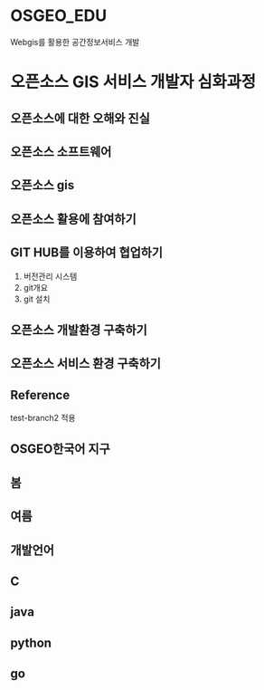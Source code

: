 # OSGEO_EDU
Webgis를 활용한 공간정보서비스 개발

# 오픈소스 GIS 서비스 개발자 심화과정
## 오픈소스에 대한 오해와 진실

## 오픈소스 소프트웨어

## 오픈소스 gis


## 오픈소스 활용에 참여하기

## GIT HUB를 이용하여 협업하기
1. 버전관리 시스템
2. git개요
3. git 설치

## 오픈소스 개발환경 구축하기

## 오픈소스 서비스 환경 구축하기

## Reference

test-branch2 적용


## OSGEO한국어 지구

## 봄
## 여름

## 개발언어
## C
## java
## python
## go